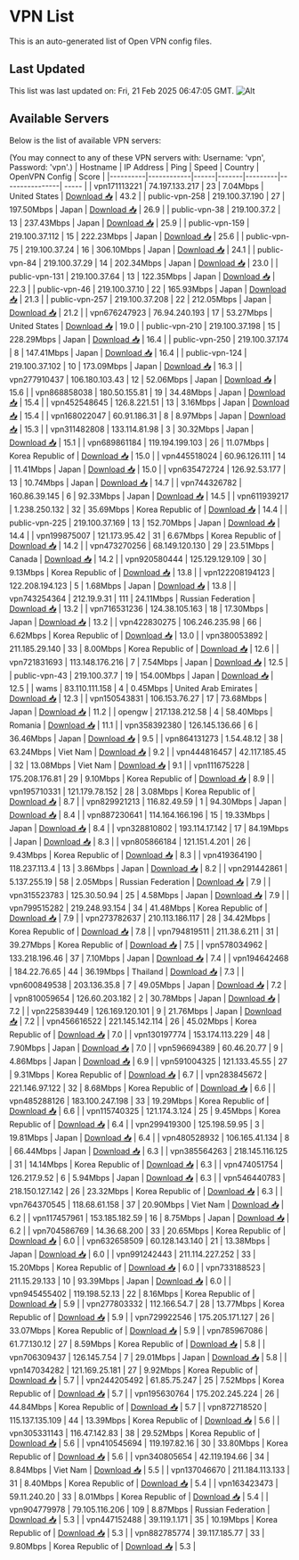 # VPN List

This is an auto-generated list of Open VPN config files.

## Last Updated

This list was last updated on: Fri, 21 Feb 2025 06:47:05 GMT.
![Alt](https://repobeats.axiom.co/api/embed/186b98318ef1479477931607c1ad7d823f12451f.svg "Repobeats analytics image")

## Available Servers

Below is the list of available VPN servers:

(You may connect to any of these VPN servers with: Username: 'vpn', Password: 'vpn'.)
| Hostname | IP Address | Ping | Speed | Country | OpenVPN Config | Score |
|----------|------------|------|-------|---------|----------------| ----- |
| vpn171113221 | 74.197.133.217 | 23 | 7.04Mbps | United States | [Download 📥](./configs/server_0_US.ovpn) | 43.2 |
| public-vpn-258 | 219.100.37.190 | 27 | 197.50Mbps | Japan | [Download 📥](./configs/server_1_JP.ovpn) | 26.9 |
| public-vpn-38 | 219.100.37.2 | 13 | 237.43Mbps | Japan | [Download 📥](./configs/server_2_JP.ovpn) | 25.9 |
| public-vpn-159 | 219.100.37.112 | 15 | 222.23Mbps | Japan | [Download 📥](./configs/server_3_JP.ovpn) | 25.6 |
| public-vpn-75 | 219.100.37.24 | 16 | 306.10Mbps | Japan | [Download 📥](./configs/server_4_JP.ovpn) | 24.1 |
| public-vpn-84 | 219.100.37.29 | 14 | 202.34Mbps | Japan | [Download 📥](./configs/server_5_JP.ovpn) | 23.0 |
| public-vpn-131 | 219.100.37.64 | 13 | 122.35Mbps | Japan | [Download 📥](./configs/server_6_JP.ovpn) | 22.3 |
| public-vpn-46 | 219.100.37.10 | 22 | 165.93Mbps | Japan | [Download 📥](./configs/server_7_JP.ovpn) | 21.3 |
| public-vpn-257 | 219.100.37.208 | 22 | 212.05Mbps | Japan | [Download 📥](./configs/server_8_JP.ovpn) | 21.2 |
| vpn676247923 | 76.94.240.193 | 17 | 53.27Mbps | United States | [Download 📥](./configs/server_9_US.ovpn) | 19.0 |
| public-vpn-210 | 219.100.37.198 | 15 | 228.29Mbps | Japan | [Download 📥](./configs/server_10_JP.ovpn) | 16.4 |
| public-vpn-250 | 219.100.37.174 | 8 | 147.41Mbps | Japan | [Download 📥](./configs/server_11_JP.ovpn) | 16.4 |
| public-vpn-124 | 219.100.37.102 | 10 | 173.09Mbps | Japan | [Download 📥](./configs/server_12_JP.ovpn) | 16.3 |
| vpn277910437 | 106.180.103.43 | 12 | 52.06Mbps | Japan | [Download 📥](./configs/server_13_JP.ovpn) | 15.6 |
| vpn868858038 | 180.50.155.81 | 19 | 34.48Mbps | Japan | [Download 📥](./configs/server_14_JP.ovpn) | 15.4 |
| vpn452548645 | 126.8.221.51 | 13 | 3.16Mbps | Japan | [Download 📥](./configs/server_15_JP.ovpn) | 15.4 |
| vpn168022047 | 60.91.186.31 | 8 | 8.97Mbps | Japan | [Download 📥](./configs/server_16_JP.ovpn) | 15.3 |
| vpn311482808 | 133.114.81.98 | 3 | 30.32Mbps | Japan | [Download 📥](./configs/server_17_JP.ovpn) | 15.1 |
| vpn689861184 | 119.194.199.103 | 26 | 11.07Mbps | Korea Republic of | [Download 📥](./configs/server_18_KR.ovpn) | 15.0 |
| vpn445518024 | 60.96.126.111 | 14 | 11.41Mbps | Japan | [Download 📥](./configs/server_19_JP.ovpn) | 15.0 |
| vpn635472724 | 126.92.53.177 | 13 | 10.74Mbps | Japan | [Download 📥](./configs/server_20_JP.ovpn) | 14.7 |
| vpn744326782 | 160.86.39.145 | 6 | 92.33Mbps | Japan | [Download 📥](./configs/server_21_JP.ovpn) | 14.5 |
| vpn611939217 | 1.238.250.132 | 32 | 35.69Mbps | Korea Republic of | [Download 📥](./configs/server_22_KR.ovpn) | 14.4 |
| public-vpn-225 | 219.100.37.169 | 13 | 152.70Mbps | Japan | [Download 📥](./configs/server_23_JP.ovpn) | 14.4 |
| vpn199875007 | 121.173.95.42 | 31 | 6.67Mbps | Korea Republic of | [Download 📥](./configs/server_24_KR.ovpn) | 14.2 |
| vpn473270256 | 68.149.120.130 | 29 | 23.51Mbps | Canada | [Download 📥](./configs/server_25_CA.ovpn) | 14.2 |
| vpn920580444 | 125.129.129.109 | 30 | 9.13Mbps | Korea Republic of | [Download 📥](./configs/server_26_KR.ovpn) | 13.8 |
| vpn122208194123 | 122.208.194.123 | 5 | 1.68Mbps | Japan | [Download 📥](./configs/server_27_JP.ovpn) | 13.8 |
| vpn743254364 | 212.19.9.31 | 111 | 24.11Mbps | Russian Federation | [Download 📥](./configs/server_28_RU.ovpn) | 13.2 |
| vpn716531236 | 124.38.105.163 | 18 | 17.30Mbps | Japan | [Download 📥](./configs/server_29_JP.ovpn) | 13.2 |
| vpn422830275 | 106.246.235.98 | 66 | 6.62Mbps | Korea Republic of | [Download 📥](./configs/server_30_KR.ovpn) | 13.0 |
| vpn380053892 | 211.185.29.140 | 33 | 8.00Mbps | Korea Republic of | [Download 📥](./configs/server_31_KR.ovpn) | 12.6 |
| vpn721831693 | 113.148.176.216 | 7 | 7.54Mbps | Japan | [Download 📥](./configs/server_32_JP.ovpn) | 12.5 |
| public-vpn-43 | 219.100.37.7 | 19 | 154.00Mbps | Japan | [Download 📥](./configs/server_33_JP.ovpn) | 12.5 |
| wams | 83.110.111.158 | 4 | 0.45Mbps | United Arab Emirates | [Download 📥](./configs/server_34_AE.ovpn) | 12.3 |
| vpn150543831 | 106.153.76.27 | 17 | 73.68Mbps | Japan | [Download 📥](./configs/server_35_JP.ovpn) | 11.2 |
| opengw | 217.138.212.58 | 4 | 58.40Mbps | Romania | [Download 📥](./configs/server_36_RO.ovpn) | 11.1 |
| vpn358392380 | 126.145.136.66 | 6 | 36.46Mbps | Japan | [Download 📥](./configs/server_37_JP.ovpn) | 9.5 |
| vpn864131273 | 1.54.48.12 | 38 | 63.24Mbps | Viet Nam | [Download 📥](./configs/server_38_VN.ovpn) | 9.2 |
| vpn444816457 | 42.117.185.45 | 32 | 13.08Mbps | Viet Nam | [Download 📥](./configs/server_39_VN.ovpn) | 9.1 |
| vpn111675228 | 175.208.176.81 | 29 | 9.10Mbps | Korea Republic of | [Download 📥](./configs/server_40_KR.ovpn) | 8.9 |
| vpn195710331 | 121.179.78.152 | 28 | 3.08Mbps | Korea Republic of | [Download 📥](./configs/server_41_KR.ovpn) | 8.7 |
| vpn829921213 | 116.82.49.59 | 1 | 94.30Mbps | Japan | [Download 📥](./configs/server_42_JP.ovpn) | 8.4 |
| vpn887230641 | 114.164.166.196 | 15 | 19.33Mbps | Japan | [Download 📥](./configs/server_43_JP.ovpn) | 8.4 |
| vpn328810802 | 193.114.17.142 | 17 | 84.19Mbps | Japan | [Download 📥](./configs/server_44_JP.ovpn) | 8.3 |
| vpn805866184 | 121.151.4.201 | 26 | 9.43Mbps | Korea Republic of | [Download 📥](./configs/server_45_KR.ovpn) | 8.3 |
| vpn419364190 | 118.237.113.4 | 13 | 3.86Mbps | Japan | [Download 📥](./configs/server_46_JP.ovpn) | 8.2 |
| vpn291442861 | 5.137.255.19 | 58 | 2.05Mbps | Russian Federation | [Download 📥](./configs/server_47_RU.ovpn) | 7.9 |
| vpn315523783 | 125.30.50.94 | 25 | 4.58Mbps | Japan | [Download 📥](./configs/server_48_JP.ovpn) | 7.9 |
| vpn799515282 | 219.248.93.154 | 34 | 41.48Mbps | Korea Republic of | [Download 📥](./configs/server_49_KR.ovpn) | 7.9 |
| vpn273782637 | 210.113.186.117 | 28 | 34.42Mbps | Korea Republic of | [Download 📥](./configs/server_50_KR.ovpn) | 7.8 |
| vpn794819511 | 211.38.6.211 | 31 | 39.27Mbps | Korea Republic of | [Download 📥](./configs/server_51_KR.ovpn) | 7.5 |
| vpn578034962 | 133.218.196.46 | 37 | 7.10Mbps | Japan | [Download 📥](./configs/server_52_JP.ovpn) | 7.4 |
| vpn194642468 | 184.22.76.65 | 44 | 36.19Mbps | Thailand | [Download 📥](./configs/server_53_TH.ovpn) | 7.3 |
| vpn600849538 | 203.136.35.8 | 7 | 49.05Mbps | Japan | [Download 📥](./configs/server_54_JP.ovpn) | 7.2 |
| vpn810059654 | 126.60.203.182 | 2 | 30.78Mbps | Japan | [Download 📥](./configs/server_55_JP.ovpn) | 7.2 |
| vpn225839449 | 126.169.120.101 | 9 | 21.76Mbps | Japan | [Download 📥](./configs/server_56_JP.ovpn) | 7.2 |
| vpn456616522 | 221.145.142.114 | 26 | 45.02Mbps | Korea Republic of | [Download 📥](./configs/server_57_KR.ovpn) | 7.0 |
| vpn130197774 | 153.174.113.229 | 48 | 7.90Mbps | Japan | [Download 📥](./configs/server_58_JP.ovpn) | 7.0 |
| vpn596694389 | 60.46.20.77 | 9 | 4.86Mbps | Japan | [Download 📥](./configs/server_59_JP.ovpn) | 6.9 |
| vpn591004325 | 121.133.45.55 | 27 | 9.31Mbps | Korea Republic of | [Download 📥](./configs/server_60_KR.ovpn) | 6.7 |
| vpn283845672 | 221.146.97.122 | 32 | 8.68Mbps | Korea Republic of | [Download 📥](./configs/server_61_KR.ovpn) | 6.6 |
| vpn485288126 | 183.100.247.198 | 33 | 19.29Mbps | Korea Republic of | [Download 📥](./configs/server_62_KR.ovpn) | 6.6 |
| vpn115740325 | 121.174.3.124 | 25 | 9.45Mbps | Korea Republic of | [Download 📥](./configs/server_63_KR.ovpn) | 6.4 |
| vpn299419300 | 125.198.59.95 | 3 | 19.81Mbps | Japan | [Download 📥](./configs/server_64_JP.ovpn) | 6.4 |
| vpn480528932 | 106.165.41.134 | 8 | 66.44Mbps | Japan | [Download 📥](./configs/server_65_JP.ovpn) | 6.3 |
| vpn385564263 | 218.145.116.125 | 31 | 14.14Mbps | Korea Republic of | [Download 📥](./configs/server_66_KR.ovpn) | 6.3 |
| vpn474051754 | 126.217.9.52 | 6 | 5.94Mbps | Japan | [Download 📥](./configs/server_67_JP.ovpn) | 6.3 |
| vpn546440783 | 218.150.127.142 | 26 | 23.32Mbps | Korea Republic of | [Download 📥](./configs/server_68_KR.ovpn) | 6.3 |
| vpn764370545 | 118.68.61.158 | 37 | 20.90Mbps | Viet Nam | [Download 📥](./configs/server_69_VN.ovpn) | 6.2 |
| vpn117457961 | 153.185.182.59 | 16 | 8.75Mbps | Japan | [Download 📥](./configs/server_70_JP.ovpn) | 6.2 |
| vpn704586769 | 14.36.68.200 | 33 | 20.65Mbps | Korea Republic of | [Download 📥](./configs/server_71_KR.ovpn) | 6.0 |
| vpn632658509 | 60.128.143.140 | 21 | 13.38Mbps | Japan | [Download 📥](./configs/server_72_JP.ovpn) | 6.0 |
| vpn991242443 | 211.114.227.252 | 33 | 15.20Mbps | Korea Republic of | [Download 📥](./configs/server_73_KR.ovpn) | 6.0 |
| vpn733188523 | 211.15.29.133 | 10 | 93.39Mbps | Japan | [Download 📥](./configs/server_74_JP.ovpn) | 6.0 |
| vpn945455402 | 119.198.52.13 | 22 | 8.16Mbps | Korea Republic of | [Download 📥](./configs/server_75_KR.ovpn) | 5.9 |
| vpn277803332 | 112.166.54.7 | 28 | 13.77Mbps | Korea Republic of | [Download 📥](./configs/server_76_KR.ovpn) | 5.9 |
| vpn729922546 | 175.205.171.127 | 26 | 33.07Mbps | Korea Republic of | [Download 📥](./configs/server_77_KR.ovpn) | 5.9 |
| vpn785967086 | 61.77.130.12 | 27 | 8.59Mbps | Korea Republic of | [Download 📥](./configs/server_78_KR.ovpn) | 5.8 |
| vpn706309437 | 126.145.7.54 | 7 | 29.01Mbps | Japan | [Download 📥](./configs/server_79_JP.ovpn) | 5.8 |
| vpn147034282 | 121.169.25.181 | 27 | 9.92Mbps | Korea Republic of | [Download 📥](./configs/server_80_KR.ovpn) | 5.7 |
| vpn244205492 | 61.85.75.247 | 25 | 7.52Mbps | Korea Republic of | [Download 📥](./configs/server_81_KR.ovpn) | 5.7 |
| vpn195630764 | 175.202.245.224 | 26 | 44.84Mbps | Korea Republic of | [Download 📥](./configs/server_82_KR.ovpn) | 5.7 |
| vpn872718520 | 115.137.135.109 | 44 | 13.39Mbps | Korea Republic of | [Download 📥](./configs/server_83_KR.ovpn) | 5.6 |
| vpn305331143 | 116.47.142.83 | 38 | 29.52Mbps | Korea Republic of | [Download 📥](./configs/server_84_KR.ovpn) | 5.6 |
| vpn410545694 | 119.197.82.16 | 30 | 33.80Mbps | Korea Republic of | [Download 📥](./configs/server_85_KR.ovpn) | 5.6 |
| vpn340805654 | 42.119.194.66 | 34 | 8.84Mbps | Viet Nam | [Download 📥](./configs/server_86_VN.ovpn) | 5.5 |
| vpn137046670 | 211.184.113.133 | 31 | 8.40Mbps | Korea Republic of | [Download 📥](./configs/server_87_KR.ovpn) | 5.4 |
| vpn163423473 | 59.11.240.20 | 33 | 8.01Mbps | Korea Republic of | [Download 📥](./configs/server_88_KR.ovpn) | 5.4 |
| vpn904779978 | 79.105.116.206 | 109 | 8.87Mbps | Russian Federation | [Download 📥](./configs/server_89_RU.ovpn) | 5.3 |
| vpn447152488 | 39.119.1.171 | 35 | 10.19Mbps | Korea Republic of | [Download 📥](./configs/server_90_KR.ovpn) | 5.3 |
| vpn882785774 | 39.117.185.77 | 33 | 9.80Mbps | Korea Republic of | [Download 📥](./configs/server_91_KR.ovpn) | 5.3 |
